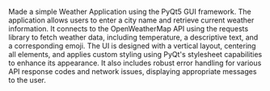 Made a simple Weather Application using the PyQt5 GUI framework.
The application allows users to enter a city name and retrieve current weather information. 
It connects to the OpenWeatherMap API using the requests library to fetch weather data, including temperature, a descriptive text, and a corresponding emoji. 
The UI is designed with a vertical layout, centering all elements, and applies custom styling using PyQt's stylesheet capabilities to enhance its appearance.
It also includes robust error handling for various API response codes and network issues, displaying appropriate messages to the user.
